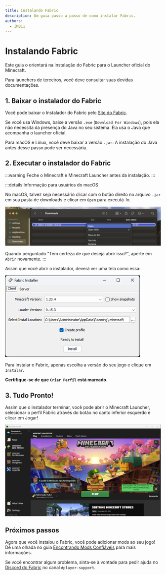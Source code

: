 ```yaml
---
title: Instalando Fabric
description: Um guia passo a passo de como instalar Fabric.
authors:
  - IMB11
---
```


# Instalando Fabric

Este guia o orientará na instalação do Fabric para o Launcher oficial do Minecraft.

Para launchers de terceiros, você deve consultar suas devidas documentações.

## 1. Baixar o instalador do Fabric

Você pode baixar o Instalador do Fabric pelo [Site do Fabric](https://fabricmc.net/use/).

Se você usa Windows, baixe a versão `.exe` (`Download For Windows`), pois ela não necessita da presença do Java no seu sistema. Ela usa o Java que acompanha o launcher oficial.

Para macOS e Linux, você deve baixar a versão `.jar`. A instalação do Java antes desse passo pode ser necessária.

## 2. Executar o instalador do Fabric

:::warning
Feche o Minecraft e Minecraft Launcher antes da instalação.
:::

:::details Informação para usuários do macOS

No macOS, talvez seja necessário clicar com o botão direito no arquivo `.jar` em sua pasta de downloads e clicar em `Open` para executá-lo.

![Menu de contexto do macOS no Instalador do Fabric](/assets/players/installing-fabric/macos-downloads.png)

Quando perguntado "Tem certeza de que deseja abrir isso?", aperte em `Abrir` novamente.
:::

Assim que você abrir o instalador, deverá ver uma tela como essa:

![Instalador do Fabric com "Instalar" destacado](/assets/players/installing-fabric/installer-screen.png)

Para instalar o Fabric, apenas escolha a versão do seu jogo e clique em `Instalar`.

**Certifique-se de que `Criar Perfil` está marcado.**

## 3. Tudo Pronto!

Assim que o instalador terminar, você pode abrir o Minecraft Launcher, selecionar o perfil Fabric através do botão no canto inferior esquerdo e clicar em Jogar!

![Minecraft Launcher com o perfil Fabric selecionado](/assets/players/installing-fabric/launcher-screen.png)

## Próximos passos

Agora que você instalou o Fabric, você pode adicionar mods ao seu jogo! Dê uma olhada no guia [Encontrando Mods Confiáveis](./finding-mods) para mais informações.

Se você encontrar algum problema, sinta-se à vontade para pedir ajuda no [Discord do Fabric](https://discord.gg/v6v4pMv) no canal `#player-support`.
